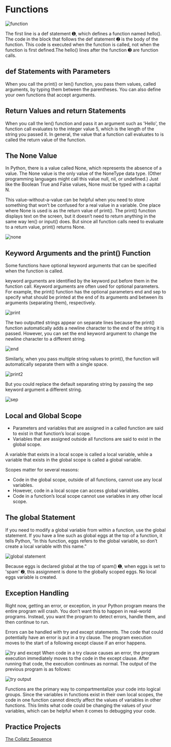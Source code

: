 # Functions
![function]()

The first line is a def statement ➊, which defines a function named hello(). The code in the block that follows the def statement ➋ is the body of the function. This code is executed when the function is called, not when the function is first defined.The hello() lines after the function ➌ are function calls. 

## def Statements with Parameters
When you call the print() or len() function, you pass them values, called arguments, by typing them between the parentheses. You can also define your own functions that accept arguments. 

## Return Values and return Statements
When you call the len() function and pass it an argument such as 'Hello', the function call evaluates to the integer value 5, which is the length of the string you passed it. In general, the value that a function call evaluates to is called the return value of the function.

## The None Value
In Python, there is a value called None, which represents the absence of a value. The None value is the only value of the NoneType data type. (Other programming languages might call this value null, nil, or undefined.) Just like the Boolean True and False values, None must be typed with a capital N.

This value-without-a-value can be helpful when you need to store something that won’t be confused for a real value in a variable. One place where None is used is as the return value of print(). The print() function displays text on the screen, but it doesn’t need to return anything in the same way len() or input() does. But since all function calls need to evaluate to a return value, print() returns None. 

![none]()

## Keyword Arguments and the print() Function
Some functions have optional keyword arguments that can be specified when the function is called.

keyword arguments are identified by the keyword put before them in the function call. Keyword arguments are often used for optional parameters. For example, the print() function has the optional parameters end and sep to specify what should be printed at the end of its arguments and between its arguments (separating them), respectively.

![print]()

The two outputted strings appear on separate lines because the print() function automatically adds a newline character to the end of the string it is passed. However, you can set the end keyword argument to change the newline character to a different string.

![end]()

Similarly, when you pass multiple string values to print(), the function will automatically separate them with a single space.

![print2]()

But you could replace the default separating string by passing the sep keyword argument a different string.

![sep]()

## Local and Global Scope
* Parameters and variables that are assigned in a called function are said to exist in that function’s local scope. 
* Variables that are assigned outside all functions are said to exist in the global scope.

A variable that exists in a local scope is called a local variable, while a variable that exists in the global scope is called a global variable.

Scopes matter for several reasons:
* Code in the global scope, outside of all functions, cannot use any local variables.
* However, code in a local scope can access global variables.
* Code in a function’s local scope cannot use variables in any other local scope.

## The global Statement
If you need to modify a global variable from within a function, use the global statement. If you have a line such as global eggs at the top of a function, it tells Python, “In this function, eggs refers to the global variable, so don’t create a local variable with this name.” 

![global statement]()

Because eggs is declared global at the top of spam() ➊, when eggs is set to 'spam' ➋, this assignment is done to the globally scoped eggs. No local eggs variable is created.

## Exception Handling
Right now, getting an error, or exception, in your Python program means the entire program will crash. You don’t want this to happen in real-world programs. Instead, you want the program to detect errors, handle them, and then continue to run.

Errors can be handled with try and except statements. The code that could potentially have an error is put in a try clause. The program execution moves to the start of a following except clause if an error happens.

![try and except]()
When code in a try clause causes an error, the program execution immediately moves to the code in the except clause. After running that code, the execution continues as normal. The output of the previous program is as follows:

![try output]()

Functions are the primary way to compartmentalize your code into logical groups. Since the variables in functions exist in their own local scopes, the code in one function cannot directly affect the values of variables in other functions. This limits what code could be changing the values of your variables, which can be helpful when it comes to debugging your code.

## Practice Projects
[The Collatz Sequence](https://github.com/zak92/Automate-the-Boring-Stuff-with-Python/blob/master/Ch3-Projects)




